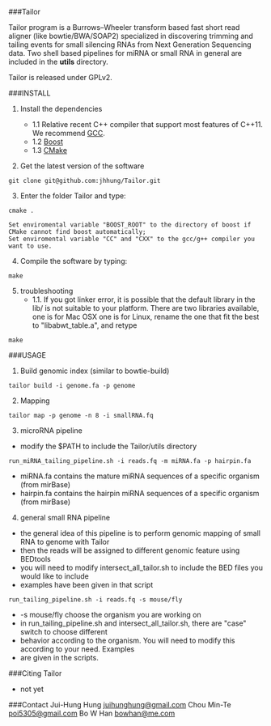 ###Tailor

Tailor program is a Burrows–Wheeler transform based fast short read aligner (like bowtie/BWA/SOAP2) specialized in discovering trimming and tailing events for small silencing RNAs from Next Generation Sequencing data. 
Two shell based pipelines for miRNA or small RNA in general are included in the **utils** directory.

Tailor is released under GPLv2. 

###INSTALL

1. Install the dependencies
	- 1.1 Relative recent C++ compiler that support most features of C++11. We recommend [GCC](http://gcc.gnu.org/).
	- 1.2 [Boost](http://www.boost.org/users/download/)
	- 1.3 [CMake](http://www.cmake.org/)

2. Get the latest version of the software

```
git clone git@github.com:jhhung/Tailor.git
```

3. Enter the folder Tailor and type:

```
cmake .
```
   
    Set enviromental variable "BOOST_ROOT" to the directory of boost if CMake cannot find boost automatically;
    Set enviromental variable "CC" and "CXX" to the gcc/g++ compiler you want to use.	
	
4. Compile the software by typing:

```
make
```

5. troubleshooting
	- 1.1. If you got linker error, it is possible that the default library in the lib/ is not suitable to your platform.
	  There are two libraries available, one is for Mac OSX one is for Linux, rename the one that fit the best to "libabwt_table.a",
          and retype 

```
make
```
	
###USAGE

1. Build genomic index (similar to bowtie-build)

```
tailor build -i genome.fa -p genome
```

2. Mapping 

```
tailor map -p genome -n 8 -i smallRNA.fq
```

3. microRNA pipeline

- modify the $PATH to include the Tailor/utils directory

```
run_miRNA_tailing_pipeline.sh -i reads.fq -m miRNA.fa -p hairpin.fa
```

- miRNA.fa contains the mature miRNA sequences of a specific organism (from mirBase)
- hairpin.fa contains the hairpin miRNA sequences of a specific organism (from mirBase)


4. general small RNA pipeline

- the general idea of this pipeline is to perform genomic mapping of small RNA to genome with Tailor
- then the reads will be assigned to different genomic feature using BEDtools
- you will need to modify intersect_all_tailor.sh to include the BED files you would like to include
- examples have been given in that script

```
run_tailing_pipeline.sh -i reads.fq -s mouse/fly 
```

- -s mouse/fly choose the organism you are working on
- in run_tailing_pipeline.sh and intersect_all_tailor.sh, there are "case" switch to choose different
- behavior according to the organism. You will need to modify this according to your need. Examples
- are given in the scripts. 

###Citing Tailor

* not yet

###Contact
	Jui-Hung Hung <juihunghung@gmail.com>
	Chou Min-Te <poi5305@gmail.com>
	Bo W Han <bowhan@me.com>
